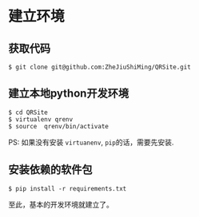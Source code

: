 # 建立环境

## 获取代码

```
$ git clone git@github.com:ZheJiuShiMing/QRSite.git
```

## 建立本地python开发环境

```
$ cd QRSite
$ virtualenv qrenv
$ source  qrenv/bin/activate
```

PS: 如果没有安装 `virtuanenv`, `pip`的话，需要先安装.

## 安装依赖的软件包

```
$ pip install -r requirements.txt
```

至此，基本的开发环境就建立了。



